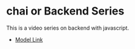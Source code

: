 # chai or Backend Series

This is a video series on backend with javascript.

- [Model Link](https://app.eraser.io/workspace/YtPqZ1VogxGy1jzIDkzj?origin=share)
